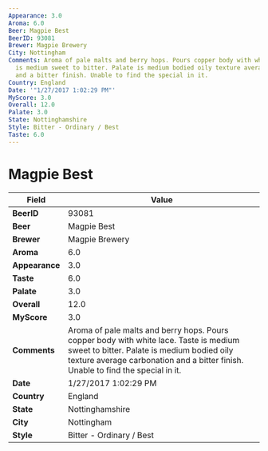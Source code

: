 ```yaml
---
Appearance: 3.0
Aroma: 6.0
Beer: Magpie Best
BeerID: 93081
Brewer: Magpie Brewery
City: Nottingham
Comments: Aroma of pale malts and berry hops. Pours copper body with white lace. Taste
  is medium sweet to bitter. Palate is medium bodied oily texture average carbonation
  and a bitter finish. Unable to find the special in it.
Country: England
Date: '"1/27/2017 1:02:29 PM"'
MyScore: 3.0
Overall: 12.0
Palate: 3.0
State: Nottinghamshire
Style: Bitter - Ordinary / Best
Taste: 6.0
---
```


# Magpie Best

| Field         | Value |
|---------------|-------|
| **BeerID** | 93081 |
| **Beer** | Magpie Best |
| **Brewer** | Magpie Brewery |
| **Aroma** | 6.0 |
| **Appearance** | 3.0 |
| **Taste** | 6.0 |
| **Palate** | 3.0 |
| **Overall** | 12.0 |
| **MyScore** | 3.0 |
| **Comments** | Aroma of pale malts and berry hops. Pours copper body with white lace. Taste is medium sweet to bitter. Palate is medium bodied oily texture average carbonation and a bitter finish. Unable to find the special in it. |
| **Date** | 1/27/2017 1:02:29 PM |
| **Country** | England |
| **State** | Nottinghamshire |
| **City** | Nottingham |
| **Style** | Bitter - Ordinary / Best |
